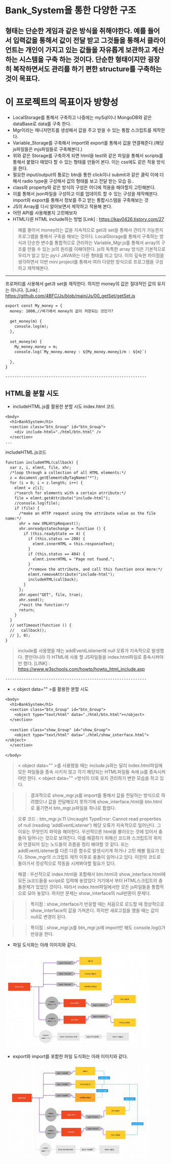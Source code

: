 # Bank_System을 통한 다양한 구조
형태는 단순한 게임과 같은 방식을 취해야한다. 예를 들어서 입력값을 통해서 값이 전달 받고 
그것들을 통해서 클라이언트는 개인이 가지고 있는 값들을 자유롭게 보관하고 계산하는 시스템을
구축 하는 것이다. 단순한 형태이지만 굉장히 복작하면서도 관리를 하기 편한 structure를 구축하는
것이 목표다.
   --------------------------------------------------------------
# 이 프로젝트의 목표이자 방향성
* LocalStorage를 통해서 구축하고 나중에는 mySql이나 MongoDB와 같은 dataBase로 data를 구축 한다.
* Mgr이라는 매니저먼트를 생성해서 값을 주고 받을 수 있는 통합 스크립트를 제작한다.
* Variable_Storage를 구축해서 import와 export를 통해서 값을 연결해준다.(해당 js파일들은 mjs파일들로 구축해본다.)
* 위와 같은 Storage를 구축하게 되면 html을 test와 같은 파일을 통해서 scripts를 통해서 붙혔다 때었다 할 수 있는 형태를 만들어 본다. 이는 css에도 같은 적용 방식을 한다.
* 필요한 input/output의 통로는 btn을 통한 click이나 submit과 같은 클릭 이에 더해서 radio type을 구성해서 값의 형태를 보고 전달 받는 모습 등..
* class와 property와 같은 방식의 구성은 어디에 적용을 해야할지 고민해본다.
* 이를 통해서 json파일을 구성하고 이를 업데이트 할 수 있는 구성을 제작해본다. import와 export를 통해서 정보를 주고 받는 통합시스템을 구축해보는 것
* JS의 Array를 다시 알아보면서 제작하고 적용해 본다.
* 어떤 API를 사용해볼지 고민해보자
* HTML다른 HTML include하는 방법 [Link] : <https://kay0426.tistory.com/27>
   
> 예를 들어서 money라는 값을 지속적으로 get과 set을 통해서 관리가 가능한지 프로그램을 통해서 구축을 해보는 것이다. LocalStorage를 통해서 구축하는 방식과 단순한 변수를 통합적으로 관리하는 Variable_Mgr.js를 통해서 array의 구조를 만들 수 있는 js의 원리를 이해야한다. js의 독특한 array 방식은 기본적으로 우리가 알고 있는 py나 JAVA와는 다른 형태를 띄고 있다. 이의 깊숙한 차이점을 생각하면서 이번 mini project를 통해서 여러 다양한 방식으로 프로그램을 구성하고 제작해본다.
     
--------------------------------------------------------------
      
프로퍼티를 사용해서 get과 set을 제작한다. 하지만 money의 값은 절대적인 값의 유지는 아니다.
[Link] : <https://github.com/4BFC/Js/blob/main/Js/00_getSet/getSet.js>
```
export const My_money = {
  money: 1000,//여기에서 money의 값이 저장되는 것인가?

  get_money(m) {
    console.log(m);
  },

  set_money(m) {
    My_money.money = m;
    console.log(`My_money.money : ${My_money.money}/m : ${m}`)

  },
}
```
    
    --------------------------------------------------------------
## HTML을 분할 시도
* includeHTML.js를 활용한 분할 시도
index.html 코드
```
<body>
  <h1>BankSystem</h1>
  <section class="btn_Group" id="btn_Group">
    <div include-html="./html/btn.html" />
  </section>
...
```
    
includeHTML.js코드
```
function includeHTML(callback) {
  var z, i, elmnt, file, xhr;
  /*loop through a collection of all HTML elements:*/
  z = document.getElementsByTagName("*");
  for (i = 0; i < z.length; i++) {
    elmnt = z[i];
    /*search for elements with a certain atrribute:*/
    file = elmnt.getAttribute("include-html");
    //console.log(file);
    if (file) {
      /*make an HTTP request using the attribute value as the file name:*/
      xhr = new XMLHttpRequest();
      xhr.onreadystatechange = function () {
        if (this.readyState == 4) {
          if (this.status == 200) {
            elmnt.innerHTML = this.responseText;
          }
          if (this.status == 404) {
            elmnt.innerHTML = "Page not found.";
          }
          /*remove the attribute, and call this function once more:*/
          elmnt.removeAttribute("include-html");
          includeHTML(callback);
        }
      };
      xhr.open("GET", file, true);
      xhr.send();
      /*exit the function:*/
      return;
    }
  }
  // setTimeout(function () {
  //   callback();
  // }, 0);
}
```
> include를 사용했을 때는 addEventListener에 null 오류가 지속적으로 발생했다. 뿐만아니라 각 HTML에 사용 할 JS파일들을 index.html파일로 종속시켜야만 했다.
[LINK] : <https://www.w3schools.com/howto/howto_html_include.asp>
    
    --------------------------------------------------------------
      
* < object data="" >를 활용한 분할 시도
```
<body>
  <h1>BankSystem</h1>
  <section class="btn_Group" id="btn_Group">
    <object type="text/html" data="./html/btn.html"></object>
  </section>

  <section class="show_Group" id="show_Gruop">
    <object type="text/html" data="./html/show_interface.html"></object>
  </section>

</body>
```
   
> < object data="" >를 사용했을 때는 include.js와는 달리  index.html파일에 모든 파일들을 종속 시키지 않고 각기 해당되는 HTML파일들 속에 js를 종속시켜야만 한다. < object data="" >방식이 더욱 유지 관리하기 변한 모습을 하고 있다.
   
>> 결과적으로 show_mgr.js를 import를 통해서 값을 전달하는 방식으로 하려했으나 값을 전달해오지 못하기에 show_interface.html을 btn.html로 옮기면서 btn_mgr.js파일을 하나로 합쳤다.
   
> 오류 코드 : btn_mgr.js:11 Uncaught TypeError: Cannot read properties of null (reading 'addEventListener') 
>해당 오류가 지속적으로 일어난다. 그 이유는 무엇인지 파악을 해야한다. 우선적으론 html을 불러오는 것에 있어서 충돌이 일어나는 것으로 보여진다. 이를 해결하기 위해선 코드와 스크립트의 위치와 연결되어 있는 노드들의 흐름을 정리 해야할 것 같다. 또는 addEventListener를 다른 다른 함수로 발생시키게 하거나 고민 해볼 필요가 있다. Show_mgr의 스크립트 제작 이후로 충돌이 일어나고 있다. 이전의 코드로 돌아가서 정상적으로 작동을 시켜봐야할 필요가 있다.
   
 > 해결 : 우선적으로 index.html을 포함해서 btn.html과 show_interface.html에 모든 js코드들을 script로 입력해 놓았었다 거기에서 부터 HTML스크립트의 충돌문제가 있었던 것이다. 따라서 index.html파일에서만 모든 js파일들을 통합적으로 모아 놓았다. 하지만 문제는 show_interface의 null반환이 문제다.
   
 >> 특이점 : show_interface가 반응할 때는 처음으로 로드할 때 정상적으로 show_interface의 값을 가져온다. 하지만 새로고침을 했을 때는 값이 null로 변경이 된다.
   
 >> 특이점 : show_mgr.js를 btn_mgr.js에 import만 해도 console.log()가 반응을 한다.
   
* 파일 도식화는 아래 이미지와 같다.
    
 <img src="./img/ver.1.JPG" width="450px" height="300px" title="files Diagram" alt=""></img><br/>
   
* export와 import를 포함한 파일 도식화는 아래 이미지와 같다.
    
<img src="./img/ver.1_import_Export.JPG" width="450px" height="300px" title="I/E files Diagram" alt=""></img><br/>